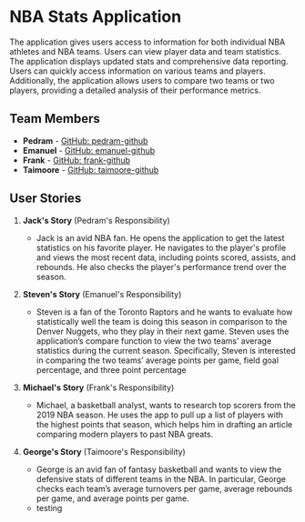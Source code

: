 # NBA Stats Application
The application gives users access to information for both individual NBA athletes and NBA teams. Users can view player data and team statistics. The application displays updated stats and comprehensive data reporting. Users can quickly access information on various teams and players. Additionally, the application allows users to compare two teams or two players, providing a detailed analysis of their performance metrics.
## Team Members

- **Pedram** - [GitHub: pedram-github](https://github.com/PedYekt)
- **Emanuel** - [GitHub: emanuel-github](https://github.com/EmanuelGrillone)
- **Frank** - [GitHub: frank-github](https://github.com/Frank-ZH04)
- **Taimoore** - [GitHub: taimoore-github](https://github.com/TYousaf63)

## User Stories

1. **Jack's Story** (Pedram's Responsibility)
    - Jack is an avid NBA fan. He opens the application to get the latest statistics on his favorite player. He navigates to the player's profile and views the most recent data, including points scored, assists, and rebounds. He also checks the player's performance trend over the season.

2. **Steven's Story** (Emanuel's Responsibility)
    - Steven is a fan of the Toronto Raptors and he wants to evaluate how statistically well the team is doing this season in comparison to the Denver Nuggets, who they play in their next game. Steven uses the application’s compare function to view the two teams’ average statistics during the current season. Specifically, Steven is interested in comparing the two teams’ average points per game, field goal percentage, and three point percentage

3. **Michael's Story** (Frank's Responsibility)
    - Michael, a basketball analyst, wants to research top scorers from the 2019 NBA season. He uses the app to pull up a list of players with the highest points that season, which helps him in drafting an article comparing modern players to past NBA greats.

4. **George's Story** (Taimoore's Responsibility)
    - George is an avid fan of fantasy basketball and wants to view the defensive stats of different teams in the NBA. In particular, George checks each team’s average turnovers per game, average rebounds per game, and average points per game.
    - testing
